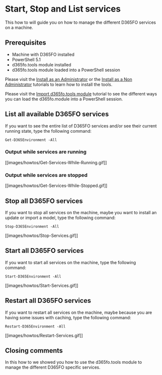 ﻿# **Start, Stop and List services**

This how to will guide you on how to manage the different D365FO services on a machine.

## **Prerequisites**
* Machine with D365FO installed
* PowerShell 5.1
* d365fo.tools module installed
* d365fo.tools module loaded into a PowerShell session

Please visit the [Install as an Administrator](https://github.com/d365collaborative/d365fo.tools/wiki/Tutorial-First-Time-Install-Administrator) or the [Install as a Non Administrator](https://github.com/d365collaborative/d365fo.tools/wiki/Tutorial-First-Time-Install-Non-Administrator) tutorials to learn how to install the tools.

Please visit the [Import d365fo.tools module](https://github.com/d365collaborative/d365fo.tools/wiki/Tutorial-First-Time-Import-Module) tutorial to see the different ways you can load the d365fo.module into a PowerShell session.

## **List all available D365FO services**
If you want to see the entire list of D365FO services and/or see their current running state, type the following command:

```
Get-D365Environment -All
```

### **Output while services are running**

[[images/howtos/Get-Services-While-Running.gif]]

### **Output while services are stopped**

[[images/howtos/Get-Services-While-Stopped.gif]]

## **Stop all D365FO services**
If you want to stop all services on the machine, maybe you want to install an update or import a model, type the following command:

```
Stop-D365Environment -All
```

[[images/howtos/Stop-Services.gif]]

## **Start all D365FO services**
If you want to start all services on the machine, type the following command:

```
Start-D365Environment -All
```

[[images/howtos/Start-Services.gif]]

## **Restart all D365FO services**
If you want to restart all services on the machine, maybe because you are having some issues with caching, type the following command:

```
Restart-D365Environment -All
```

[[images/howtos/Restart-Services.gif]]

## **Closing comments**
In this how to we showed you how to use the d365fo.tools module to manage the different D365FO specific services.
